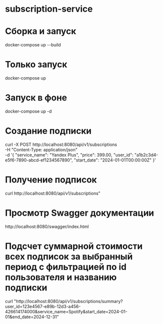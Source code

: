# subscription-service

# Сборка и запуск
docker-compose up --build

# Только запуск
docker-compose up

# Запуск в фоне
docker-compose up -d

# Создание подписки
curl -X POST http://localhost:8080/api/v1/subscriptions \
  -H "Content-Type: application/json" \
  -d '{
    "service_name": "Yandex Plus",
    "price": 399.00,
    "user_id": "a1b2c3d4-e5f6-7890-abcd-ef1234567890",
    "start_date": "2024-01-01T00:00:00Z"
  }'


# Получение подписок
curl http://localhost:8080/api/v1/subscriptions"

# Просмотр Swagger документации

http://localhost:8080/swagger/index.html


# Подсчет суммарной стоимости всех подписок за выбранный период с фильтрацией по id пользователя и названию подписки
curl "http://localhost:8080/api/v1/subscriptions/summary?user_id=123e4567-e89b-12d3-a456-426614174000&service_name=Spotify&start_date=2024-01-01&end_date=2024-12-31"
